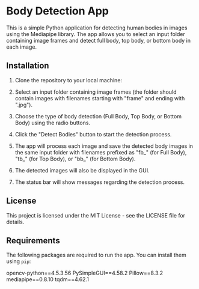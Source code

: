 # Body Detection App

This is a simple Python application for detecting human bodies in images using the Mediapipe library. The app allows you to select an input folder containing image frames and detect full body, top body, or bottom body in each image.

## Installation

1. Clone the repository to your local machine:

2. Select an input folder containing image frames (the folder should contain images with filenames starting with "frame" and ending with ".jpg").

3. Choose the type of body detection (Full Body, Top Body, or Bottom Body) using the radio buttons.

4. Click the "Detect Bodies" button to start the detection process.

5. The app will process each image and save the detected body images in the same input folder with filenames prefixed as "fb_" (for Full Body), "tb_" (for Top Body), or "bb_" (for Bottom Body).

6. The detected images will also be displayed in the GUI.

7. The status bar will show messages regarding the detection process.

## License

This project is licensed under the MIT License - see the LICENSE file for details.

## Requirements

The following packages are required to run the app. You can install them using `pip`:

opencv-python==4.5.3.56
PySimpleGUI==4.58.2
Pillow==8.3.2
mediapipe==0.8.10
tqdm==4.62.1



